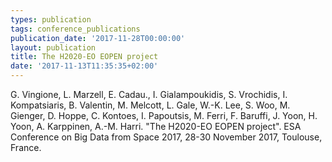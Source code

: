 ```yaml
---
types: publication
tags: conference_publications
publication_date: '2017-11-28T00:00:00'
layout: publication
title: The H2020-EO EOPEN project
date: '2017-11-13T11:35:35+02:00'
---
```

<p>G. Vingione, L. Marzell, E. Cadau., I. Gialampoukidis, S. Vrochidis, I. Kompatsiaris, B. Valentin, M. Melcott, L. Gale, W.-K. Lee, S. Woo, M. Gienger, D. Hoppe, C. Kontoes, I. Papoutsis, M. Ferri, F. Baruffi, J. Yoon, H. Yoon, A. Karppinen, A.-M. Harri. "The H2020-EO EOPEN project". ESA Conference on Big Data from Space 2017, 28-30 November 2017, Toulouse, France.</p>
